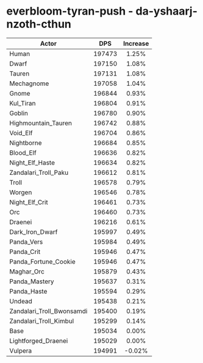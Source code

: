 # everbloom-tyran-push - da-yshaarj-nzoth-cthun
| Actor | DPS | Increase |
|---|:---:|:---:|
|Human|197473|1.25%|
|Dwarf|197150|1.08%|
|Tauren|197131|1.08%|
|Mechagnome|197058|1.04%|
|Gnome|196844|0.93%|
|Kul_Tiran|196804|0.91%|
|Goblin|196780|0.90%|
|Highmountain_Tauren|196742|0.88%|
|Void_Elf|196704|0.86%|
|Nightborne|196684|0.85%|
|Blood_Elf|196636|0.82%|
|Night_Elf_Haste|196634|0.82%|
|Zandalari_Troll_Paku|196612|0.81%|
|Troll|196578|0.79%|
|Worgen|196546|0.78%|
|Night_Elf_Crit|196461|0.73%|
|Orc|196460|0.73%|
|Draenei|196216|0.61%|
|Dark_Iron_Dwarf|195997|0.49%|
|Panda_Vers|195984|0.49%|
|Panda_Crit|195946|0.47%|
|Panda_Fortune_Cookie|195946|0.47%|
|Maghar_Orc|195879|0.43%|
|Panda_Mastery|195637|0.31%|
|Panda_Haste|195594|0.29%|
|Undead|195438|0.21%|
|Zandalari_Troll_Bwonsamdi|195400|0.19%|
|Zandalari_Troll_Kimbul|195299|0.14%|
|Base|195034|0.00%|
|Lightforged_Draenei|195029|0.00%|
|Vulpera|194991|-0.02%|
